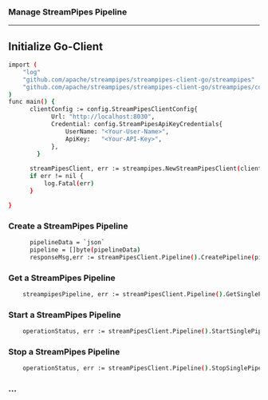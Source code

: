 <!--
  // Licensed to the Apache Software Foundation (ASF) under one or more
  // contributor license agreements.  See the NOTICE file distributed with
  // this work for additional information regarding copyright ownership.
  // The ASF licenses this file to You under the Apache License, Version 2.0
  // (the "License"); you may not use this file except in compliance with
  // the License.  You may obtain a copy of the License at
  //
  //    http://www.apache.org/licenses/LICENSE-2.0
  //
  // Unless required by applicable law or agreed to in writing, software
  // distributed under the License is distributed on an "AS IS" BASIS,
  // WITHOUT WARRANTIES OR CONDITIONS OF ANY KIND, either express or implied.
  // See the License for the specific language governing permissions and
  // limitations under the License.
  //
  -->

###  Manage StreamPipes Pipeline
---
## Initialize Go-Client
```bash
import (
	"log"
	"github.com/apache/streampipes/streampipes-client-go/streampipes"
	"github.com/apache/streampipes/streampipes-client-go/streampipes/config"
)
func main() {
      clientConfig := config.StreamPipesClientConfig{
            Url: "http://localhost:8030",
            Credential: config.StreamPipesApiKeyCredentials{
                UserName: "<Your-User-Name>",
                ApiKey:   "<Your-API-Key>",
            },
        }
    
      streamPipesClient, err := streampipes.NewStreamPipesClient(clientConfig)
      if err != nil {
          log.Fatal(err)
      }

}
```

### Create a StreamPipes Pipeline

```bash
      pipelineData = `json`
      pipeline = []byte(pipelineData) 
	  responseMsg,err := streamPipesClient.Pipeline().CreatePipeline(pipelineData) // Populate the pipeline data
```

### Get a StreamPipes Pipeline

```bash
	streampipesPipeline, err := streamPipesClient.Pipeline().GetSinglePipelineStatus("pipelineId")
```

### Start a StreamPipes Pipeline

```bash
	operationStatus, err := streamPipesClient.Pipeline().StartSinglePipeline("pipelineId")
```

### Stop a StreamPipes Pipeline

```bash
	operationStatus, err := streamPipesClient.Pipeline().StopSinglePipeline("pipelineId")
```

### ... 